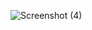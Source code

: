 ![Screenshot (4)](https://user-images.githubusercontent.com/109432905/196429197-b8842e97-0e8c-4b6f-905d-7d6e82d7df31.png)
